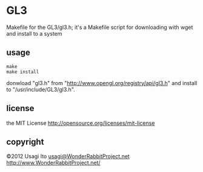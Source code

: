 # GL3

Makefile for the GL3/gl3.h; it's a Makefile script for downloading with wget and install to a system

## usage

    make
    make install

donwload "gl3.h" from "http://www.opengl.org/registry/api/gl3.h" and install to "/usr/include/GL3/gl3.h".

## license

the MIT License
http://opensource.org/licenses/mit-license

## copyright

©2012
Usagi Ito <usagi@WonderRabbitProject.net>
http://www.WonderRabbitProject.net/

